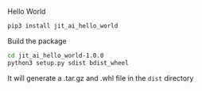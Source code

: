 Hello World

```bash
pip3 install jit_ai_hello_world
```

Build the package

```bash
cd jit_ai_hello_world-1.0.0
python3 setup.py sdist bdist_wheel
```

It will generate a .tar.gz and .whl file in the `dist` directory 